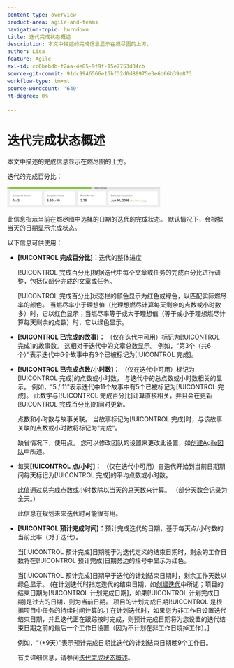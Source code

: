 ```yaml
---
content-type: overview
product-area: agile-and-teams
navigation-topic: burndown
title: 迭代完成状态概述
description: 本文中描述的完成信息显示在燃尽图的上方。
author: Lisa
feature: Agile
exl-id: cc6bebdb-f2aa-4e85-9f9f-15e7753d84cb
source-git-commit: 91dc9946566e15bf32d0d89975e3e6b66b39e873
workflow-type: tm+mt
source-wordcount: '649'
ht-degree: 0%

---
```


# 迭代完成状态概述

本文中描述的完成信息显示在燃尽图的上方。

迭代的完成百分比：

![迭代详细信息面板](assets/burndown-percentcomplete-350x47.png)

此信息指示当前在燃尽图中选择的日期的迭代的完成状态。 默认情况下，会根据当天的日期显示完成状态。

以下信息可供使用：

* **[!UICONTROL 完成百分比]：**&#x200B;迭代的整体进度

  [!UICONTROL 完成百分比]根据迭代中每个文章或任务的完成百分比进行调整，包括仅部分完成的文章或任务。

  [!UICONTROL 完成百分比]状态栏的颜色显示为红色或绿色，以匹配实际燃尽率的颜色。 当燃尽率小于理想值（比理想燃尽计算每天剩余的点数或小时数多）时，它以红色显示；当燃尽率等于或大于理想值（等于或小于理想燃尽计算每天剩余的点数）时，它以绿色显示。

* **[!UICONTROL 已完成的故事]：** （仅在迭代中可用）标记为[!UICONTROL 完成]的故事数。 这相对于迭代中的文章总数显示。 例如，“第3个（共6个）”表示迭代中6个故事中有3个已被标记为[!UICONTROL 完成]。
* **[!UICONTROL 已完成点数/小时数]：** （仅在迭代中可用）标记为[!UICONTROL 完成]的点数或小时数。 与迭代中的总点数或小时数相关的显示。 例如，“5 / 11”表示迭代中11个故事中有5个已被标记为[!UICONTROL 完成]。 此数字与[!UICONTROL 完成百分比]计算直接相关，并且会在更新[!UICONTROL 完成百分比]的同时更新。

  点数和小时数与故事关联。 当故事标记为[!UICONTROL 完成]时，与该故事关联的点数或小时数将标记为“完成”。

  缺省情况下，使用点。 您可以修改团队的设置来更改此设置，如[创建Agile团队](../../../agile/get-started-with-agile-in-workfront/create-an-agile-team.md)中所述。

* 每天&#x200B;**[!UICONTROL 点/小时]：** （仅在迭代中可用）自迭代开始到当前日期期间每天标记为[!UICONTROL 完成]的平均点数或小时数。

  此值通过总完成点数或小时数除以当天的总天数来计算。 （部分天数会记录为全天。）

  此信息在规划未来迭代时可能很有用。

* **[!UICONTROL 预计完成时间]：**&#x200B;预计完成迭代的日期，基于每天点/小时数的当前比率（对于迭代）。

  当[!UICONTROL 预计完成]日期晚于为迭代定义的结束日期时，剩余的工作日数将在[!UICONTROL 预计完成]日期旁边的括号中显示为红色。

  当[!UICONTROL 预计完成]日期早于迭代的计划结束日期时，剩余工作天数以绿色显示。 (在计划迭代时指定迭代的结束日期，如[创建迭代](../../../agile/use-scrum-in-an-agile-team/iterations/create-an-iteration.md)中所述；项目的结束日期为[!UICONTROL 计划完成日期]，如果[!UICONTROL 计划完成日期]是过去的日期，则为当前日期。 项目的计划完成日期[!UICONTROL 是根据项目中任务的持续时间计算的。) 在计划迭代时，如果您为非工作日设置迭代结束日期，并且迭代正在跟踪按时完成，则预计完成日期将为您设置的迭代结束日期之前的最后一个工作日设置（因为不计划在非工作日烧掉工作）。]

  例如，“（+9天）”表示预计完成日期比迭代的计划结束日期晚9个工作日。

  有关详细信息，请参阅[迭代完成状态概述](#Understanding-How-Days-Off-Affect-the-Burndown-Chart)。
